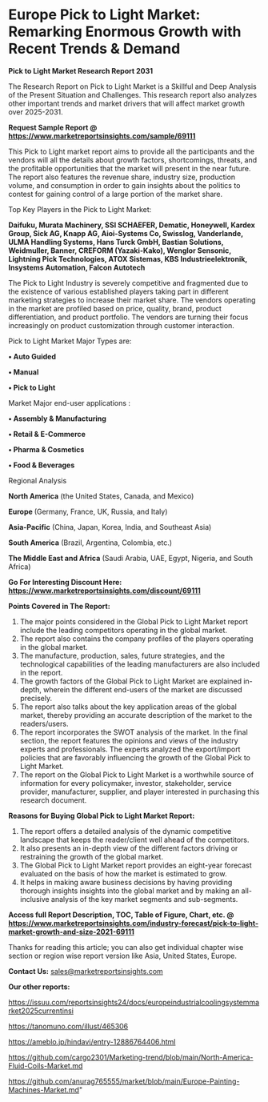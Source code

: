 # Europe Pick to Light Market: Remarking Enormous Growth with Recent Trends & Demand

<strong>Pick to Light Market Research Report 2031</strong>

The Research Report on Pick to Light Market is a Skillful and Deep Analysis of the Present Situation and Challenges. This research report also analyzes other important trends and market drivers that will affect market growth over 2025-2031.

<strong>Request Sample Report @ <a href=https://www.marketreportsinsights.com/sample/69111>https://www.marketreportsinsights.com/sample/69111</a></strong>

This Pick to Light market report aims to provide all the participants and the vendors will all the details about growth factors, shortcomings, threats, and the profitable opportunities that the market will present in the near future. The report also features the revenue share, industry size, production volume, and consumption in order to gain insights about the politics to contest for gaining control of a large portion of the market share.

Top Key Players in the Pick to Light Market:

<strong>Daifuku, Murata Machinery, SSI SCHAEFER, Dematic, Honeywell, Kardex Group, Sick AG, Knapp AG, Aioi-Systems Co, Swisslog, Vanderlande, ULMA Handling Systems, Hans Turck GmbH, Bastian Solutions, Weidmuller, Banner, CREFORM (Yazaki-Kako), Wenglor Sensonic, Lightning Pick Technologies, ATOX Sistemas, KBS Industrieelektronik, Insystems Automation, Falcon Autotech</strong>

The Pick to Light Industry is severely competitive and fragmented due to the existence of various established players taking part in different marketing strategies to increase their market share. The vendors operating in the market are profiled based on price, quality, brand, product differentiation, and product portfolio. The vendors are turning their focus increasingly on product customization through customer interaction.

Pick to Light Market Major Types are:

<strong>• Auto Guided

• Manual

• Pick to Light</strong>

Market Major end-user applications :

<strong>• Assembly & Manufacturing

• Retail & E-Commerce

• Pharma & Cosmetics

• Food & Beverages</strong>

Regional Analysis

</u><strong><b>North America</b></strong> (the United States, Canada, and Mexico)

<strong><b>Europe </b></strong>(Germany, France, UK, Russia, and Italy)

<strong><b>Asia-Pacific</b></strong> (China, Japan, Korea, India, and Southeast Asia)

<strong><b>South America</b></strong> (Brazil, Argentina, Colombia, etc.)

<strong><b>The Middle East and Africa</b></strong> (Saudi Arabia, UAE, Egypt, Nigeria, and South Africa)

<strong>Go For Interesting Discount Here: <a href=https://www.marketreportsinsights.com/discount/69111>https://www.marketreportsinsights.com/discount/69111</a></strong>

<strong>Points Covered in The Report:</strong>
<ol>
  <li>The major points considered in the Global Pick to Light Market report include the leading competitors operating in the global market.</li>
  <li>The report also contains the company profiles of the players operating in the global market.</li>
  <li>The manufacture, production, sales, future strategies, and the technological capabilities of the leading manufacturers are also included in the report.</li>
  <li>The growth factors of the Global Pick to Light Market are explained in-depth, wherein the different end-users of the market are discussed precisely.</li>
  <li>The report also talks about the key application areas of the global market, thereby providing an accurate description of the market to the readers/users.</li>
  <li>The report incorporates the SWOT analysis of the market. In the final section, the report features the opinions and views of the industry experts and professionals. The experts analyzed the export/import policies that are favorably influencing the growth of the Global Pick to Light Market.</li>
  <li>The report on the Global Pick to Light Market is a worthwhile source of information for every policymaker, investor, stakeholder, service provider, manufacturer, supplier, and player interested in purchasing this research document.</li>
</ol>
<strong>Reasons for Buying Global Pick to Light Market Report:</strong>

<ol>
  <li>The report offers a detailed analysis of the dynamic competitive landscape that keeps the reader/client well ahead of the competitors.</li>
  <li>It also presents an in-depth view of the different factors driving or restraining the growth of the global market.</li>
  <li>The Global Pick to Light Market report provides an eight-year forecast evaluated on the basis of how the market is estimated to grow.</li>
  <li>It helps in making aware business decisions by having providing thorough insights insights into the global market and by making an all-inclusive analysis of the key market segments and sub-segments.</li>
</ol>
<strong>Access full Report Description, TOC, Table of Figure, Chart, etc. @ <a href=https://www.marketreportsinsights.com/industry-forecast/pick-to-light-market-growth-and-size-2021-69111>https://www.marketreportsinsights.com/industry-forecast/pick-to-light-market-growth-and-size-2021-69111</a></strong>


Thanks for reading this article; you can also get individual chapter wise section or region wise report version like Asia, United States, Europe.

<strong>Contact Us:</strong>
sales@marketreportsinsights.com

<strong>Our other reports:</strong>

<a href=https://issuu.com/reportsinsights24/docs/europeindustrialcoolingsystemmarket2025currentinsi>https://issuu.com/reportsinsights24/docs/europeindustrialcoolingsystemmarket2025currentinsi</a>

<a href=https://tanomuno.com/illust/465306>https://tanomuno.com/illust/465306</a>

<a href=https://ameblo.jp/hindavi/entry-12886764406.html>https://ameblo.jp/hindavi/entry-12886764406.html</a>

<a href=https://github.com/cargo2301/Marketing-trend/blob/main/North-America-Fluid-Coils-Market.md>https://github.com/cargo2301/Marketing-trend/blob/main/North-America-Fluid-Coils-Market.md</a>

<a href=https://github.com/anurag765555/market/blob/main/Europe-Painting-Machines-Market.md>https://github.com/anurag765555/market/blob/main/Europe-Painting-Machines-Market.md</a>"
